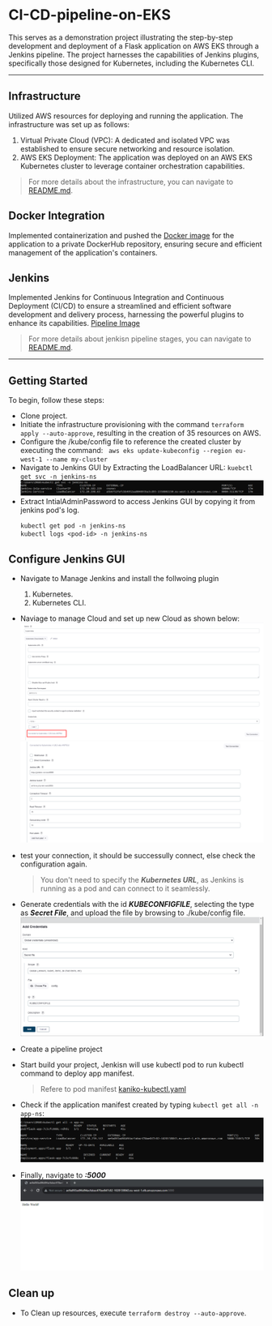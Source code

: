 # CI-CD-pipeline-on-EKS
This serves as a demonstration project illustrating the step-by-step development and deployment of a Flask application on AWS EKS through a Jenkins pipeline. The project harnesses the capabilities of Jenkins plugins, specifically those designed for Kubernetes, including the Kubernetes CLI.

---
## Infrastructure 
Utilized AWS resources for deploying and running the application. The infrastructure was set up as follows:

1. Virtual Private Cloud (VPC): A dedicated and isolated VPC was established to ensure secure networking and resource isolation.
2. AWS EKS Deployment: The application was deployed on an AWS EKS Kubernetes cluster to leverage container orchestration capabilities.
> For more details about the infrastructure, you can navigate to [README.md](./terraform/README.md).

## Docker Integration
Implemented containerization and pushed the [Docker image](./Dockerfile) for the application to a private DockerHub repository, ensuring secure and efficient management of the application's containers.


## Jenkins 
Implemented Jenkins for Continuous Integration and Continuous Deployment (CI/CD) to ensure a streamlined and efficient software development and delivery process, harnessing the powerful plugins to enhance its capabilities. [Pipeline Image](https://prnt.sc/RzOrXHsGhLUN)

> For more details about jenkisn pipeline stages, you can navigate to [README.md](./jenkins/README.md).

---
## Getting Started
To begin, follow these steps:
- Clone project.
- Initiate the infrastructure provisioning with the command `terraform apply --auto-approve`, resulting in the creation of 35 resources on AWS.
- Configure the /kube/config file to reference the created cluster by executing the command: ` aws eks update-kubeconfig --region eu-west-1 --name my-cluster` 
- Navigate to Jenkins GUI by Extracting the LoadBalancer URL: `kuebctl get svc -n jenkins-ns` ![services](./Images/Services.png)
- Extract IntialAdminPassword to access Jenkins GUI by copying it from jenkins pod's log.
  ```
  kubectl get pod -n jenkins-ns
  kubectl logs <pod-id> -n jenkins-ns
  ```

## Configure Jenkins GUI 
- Navigate to Manage Jenkins and install the follwoing plugin
  1. Kubernetes.
  2. Kubernetes CLI.
- Naviage to manage Cloud and set up new Cloud as shown below: 
  ![services](./Images/cloud_1.png)
  ![services](./Images/cloud_2.png)

- test your connection, it should be successully connect, else check the configuration again.

   > You don't need to specify the ***Kubernetes URL***, as Jenkins is running as a pod and can connect to it seamlessly.

- Generate credentials with the id ***KUBECONFIGFILE***, selecting the type as ***Secret File***, and upload the file by browsing to ./kube/config file.
  ![credentails](./Images/Credentails.png)
- Create a pipeline project
- Start build your project, Jenkisn will use kubectl pod to run kubectl command to deploy app manifest.
  > Refere to pod manifest [kaniko-kubectl.yaml](./jenkins/kaniko-kubectl.yaml)
- Check if the application manifest created by typing `kubectl get all -n app-ns`:
  ![app](./Images/app.png)
- Finally, navigate to ***<lb-URL>:5000***
    ![app](./Images/app-2.png)

## Clean up 
- To Clean up resources, execute  ` terraform destroy --auto-approve `. 
